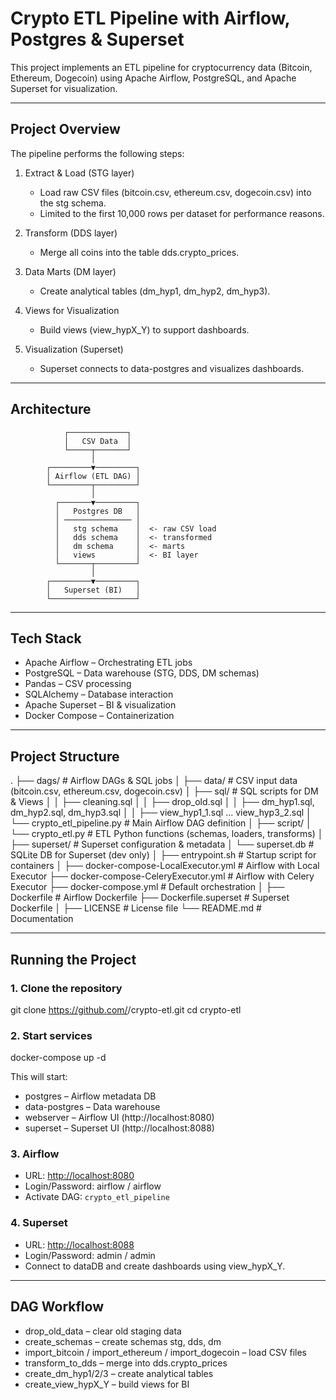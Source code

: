 # Crypto ETL Pipeline with Airflow, Postgres & Superset

This project implements an ETL pipeline for cryptocurrency data (Bitcoin, Ethereum, Dogecoin) using Apache Airflow, PostgreSQL, and Apache Superset for visualization.

---

## Project Overview
The pipeline performs the following steps:

1. Extract & Load (STG layer)  
   - Load raw CSV files (bitcoin.csv, ethereum.csv, dogecoin.csv) into the stg schema.  
   - Limited to the first 10,000 rows per dataset for performance reasons.  

2. Transform (DDS layer)  
   - Merge all coins into the table dds.crypto_prices.  

3. Data Marts (DM layer)  
   - Create analytical tables (dm_hyp1, dm_hyp2, dm_hyp3).  

4. Views for Visualization  
   - Build views (view_hypX_Y) to support dashboards.  

5. Visualization (Superset)  
   - Superset connects to data-postgres and visualizes dashboards.  

---

## Architecture

                ┌─────────────┐
                │   CSV Data  │
                └─────┬───────┘
                      │
            ┌─────────▼─────────┐
            │ Airflow (ETL DAG) │
            └─────────┬─────────┘
                      │
              ┌───────▼─────────┐
              │   Postgres DB   │
              │ ─────────────── │
              │   stg schema    │  <- raw CSV load
              │   dds schema    │  <- transformed
              │   dm schema     │  <- marts
              │   views         │  <- BI layer
              └───────┬─────────┘
                      │
            ┌─────────▼─────────┐
            │   Superset (BI)   │
            └───────────────────┘


---

##  Tech Stack

- Apache Airflow – Orchestrating ETL jobs  
- PostgreSQL – Data warehouse (STG, DDS, DM schemas)  
- Pandas – CSV processing  
- SQLAlchemy – Database interaction  
- Apache Superset – BI & visualization  
- Docker Compose – Containerization  

---

## Project Structure

.
├── dags/                        # Airflow DAGs & SQL jobs
│   ├── data/                    # CSV input data (bitcoin.csv, ethereum.csv, dogecoin.csv)
│   ├── sql/                     # SQL scripts for DM & Views
│   │   ├── cleaning.sql
│   │   ├── drop_old.sql
│   │   ├── dm_hyp1.sql, dm_hyp2.sql, dm_hyp3.sql
│   │   ├── view_hyp1_1.sql ... view_hyp3_2.sql
│   └── crypto_etl_pipeline.py   # Main Airflow DAG definition
│
├── script/
│   └── crypto_etl.py            # ETL Python functions (schemas, loaders, transforms)
│
├── superset/                    # Superset configuration & metadata
│   └── superset.db              # SQLite DB for Superset (dev only)
│
├── entrypoint.sh                 # Startup script for containers
│
├── docker-compose-LocalExecutor.yml   # Airflow with Local Executor
├── docker-compose-CeleryExecutor.yml  # Airflow with Celery Executor
├── docker-compose.yml                  # Default orchestration
│
├── Dockerfile                   # Airflow Dockerfile
├── Dockerfile.superset          # Superset Dockerfile
│
├── LICENSE                      # License file
└── README.md                    # Documentation


---

## Running the Project

### 1. Clone the repository
git clone https://github.com/<your-repo>/crypto-etl.git
cd crypto-etl

### 2. Start services
docker-compose up -d

This will start:
- postgres – Airflow metadata DB  
- data-postgres – Data warehouse  
- webserver – Airflow UI (http://localhost:8080)  
- superset – Superset UI (http://localhost:8088)  

### 3. Airflow
- URL: [http://localhost:8080](http://localhost:8080)  
- Login/Password: airflow / airflow  
- Activate DAG: `crypto_etl_pipeline`  

### 4. Superset
- URL: [http://localhost:8088](http://localhost:8088)  
- Login/Password: admin / admin  
- Connect to dataDB and create dashboards using view_hypX_Y.  

---

## DAG Workflow

- drop_old_data – clear old staging data  
- create_schemas – create schemas stg, dds, dm  
- import_bitcoin / import_ethereum / import_dogecoin – load CSV files  
- transform_to_dds – merge into dds.crypto_prices  
- create_dm_hyp1/2/3 – create analytical tables  
- create_view_hypX_Y – build views for BI
